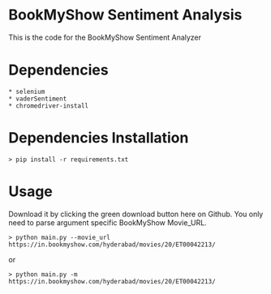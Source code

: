 BookMyShow Sentiment Analysis
=============================
This is the code for the BookMyShow Sentiment Analyzer

Dependencies
============
    * selenium
    * vaderSentiment
    * chromedriver-install

Dependencies Installation
=========================
    > pip install -r requirements.txt

Usage
=====
Download it by clicking the green download button here on Github. You only need to parse argument specific BookMyShow Movie_URL.

    > python main.py --movie_url https://in.bookmyshow.com/hyderabad/movies/20/ET00042213/

or

    > python main.py -m https://in.bookmyshow.com/hyderabad/movies/20/ET00042213/
